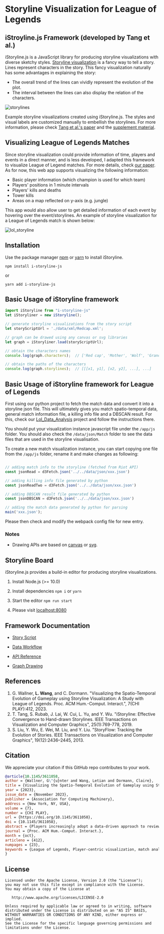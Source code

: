 # Storyline Visualization for League of Legends

## iStroyline.js Framework (developed by Tang et al.)
iStoryline.js is a JavaScript library for producing storyline visualizations with diverse sketchy styles. [Storyline visualization](https://xkcd.com/657/) is a fancy way to tell a story. Lines represent characters in the story. This fancy visualization naturally has some advantages in explaining the story:

- The overall trend of the lines can vividly represent the evolution of the plot.
- The interval between the lines can also display the relation of the characters.

![storylines](https://user-images.githubusercontent.com/18184786/88198333-2cea9600-cc76-11ea-83fa-bbf2676fc61d.png)

Example storyline visualizations created using iStoryline.js. The styles and visual labels are customized manually to embellish the storylines.
For more information, please check [Tang et al.'s paper](http://www.tantang.org/publication/2018_infovis_istoryline/2018_infovis_istoryline.pdf) and the [supplement material](https://istoryline.github.io/).

## Visualizing League of Legends Matches

Since storyline visualization could provide information of time, players and events in a direct manner, and is less developed, I adapted this framework to visualize League of Legend matches. For more details, check [our paper](https://dl.acm.org/doi/10.1145/3611058).
As for now, this web app supports visualizing the following information:
- Basic player information (which champion is used for which team)
- Players' positions in 1 minute intervals
- Players' kills and deaths
- Tower kills
- Areas on a map reflected on y-axis (e.g. jungle)

This app would also allow user to get detailed information of each event by hovering over the event/storylines.
An example of storyline visualization for a League of Legends match is shown below:

![lol_storyline](https://i.postimg.cc/pL21zGDM/Legend.jpg)

## Installation

Use the package manager [npm](https://docs.npmjs.com/cli/install) or [yarn](https://yarnpkg.com/lang/en/docs/cli/add/) to install iStoryline.

```Shell
npm install i-storyline-js
```

or

```Shell
yarn add i-storyline-js
```

## Basic Usage of iStoryline framework

```JavaScript
import iStoryline from "i-storyline-js"
let iStoryliner = new iStoryline();

// generate storyline visualizations from the story script
let storyScriptUrl = './data/xml/Redcap.xml';

// graph can be drawed using any canvas or svg libraries
let graph = iStoryliner.load(storyScriptUrl);

// obtain the characters names
console.log(graph.characters);  // ['Red cap', 'Mother', 'Wolf', 'GrandMa']

// obtain the paths of the characters
console.log(graph.storylines);  // [[[x1, y1], [x2, y2], ...], ...]
```

## Basic Usage of iStoryline framework for League of Legends

First using our python project to fetch the match data and convert it into a storyline json file. This will ultimately gives you match spatio-temporal data, general match information file, a killing info file and a DBSCAN result.
For this, check our [Lol_Data_Analysis]() project and follow the instructions there.

You should put your visualization instance javascript file under the `/app/js` folder. You should also check the `/data/json/Match` 
folder to see the data files that are used in the storyline visualisation.

To create a new match visualization instance, you can start copying one file from the `/app/js` folder, rename it and make changes as following:

```JavaScript

// adding match info to the storyline (fetched from Riot API)
const jsonRead = d3Fetch.json('../../data/json/xxx.json')

// adding killing info file generated by python
const jsonReadTwo = d3Fetch.json('../../data/json/xxx.json') 

// adding DBSCAN result file generated by python
const jsonDBSCAN = d3Fetch.json('../../data/json/xxx.json')

// adding the match data generated by python for parsing
main('xxx.json');


```
Please then check and modify the webpack config file for new entry.

### Notes

- Drawing APIs are based on [canvas](https://www.w3schools.com/html/html5_canvas.asp) or [svg](https://www.w3schools.com/html/html5_svg.asp).

## Storyline Board

iStoryline.js provides a build-in editor for producing storyline visualizations.

1. Install Node.js (>= 10.0)

2. Install dependencies `npm i` or `yarn`

3. Start the editor `npm run start`

4. Please visit [localhost:8080](http://localhost:8080)

## Framework Documentation

- [Story Script](https://github.com/tangtan/iStoryline.js/wiki/Story-Script)

- [Data Workflow](https://github.com/tangtan/iStoryline.js/wiki/Data-Workflow)

- [API Reference](https://github.com/tangtan/iStoryline.js/wiki/API-Reference)

- [Graph Drawing](https://github.com/tangtan/iStoryline.js/wiki/Graph-Drawing)

## References

1. G. Wallner, **L. Wang**, and C. Dormann. "Visualizing the Spatio-Temporal Evolution of Gameplay using Storyline Visualization: A Study with League of Legends. Proc. ACM Hum.-Comput. Interact.", 7(CHI PLAY):412, 2023.
2. T. Tang, S. Rubab, J. Lai, W. Cui, L. Yu, and Y. Wu. "iStoryline: Effective Convergence to Hand-drawn Storylines. IEEE Transactions on Visualization and Computer Graphics", 25(1):769-778, 2019.
3. S. Liu, Y. Wu, E. Wei, M. Liu, and Y. Liu. "StoryFlow: Tracking the Evolution of Stories. IEEE Transactions on Visualization and Computer Graphics", 19(12):2436–2445, 2013.

## Citation

We appreciate your citation if this GitHub repo contributes to your work.

```bib
@article{10.1145/3611058,
author = {Wallner, G\"{u}nter and Wang, Letian and Dormann, Claire},
title = {Visualizing the Spatio-Temporal Evolution of Gameplay using Storyline Visualization: A Study with League of Legends},
year = {2023},
issue_date = {November 2023},
publisher = {Association for Computing Machinery},
address = {New York, NY, USA},
volume = {7},
number = {CHI PLAY},
url = {https://doi.org/10.1145/3611058},
doi = {10.1145/3611058},
abstract = {Players increasingly adopt a data-driven approach to review and improve their gaming skills. In the wake of this, spatio-temporal visualizations gained popularity but remain challenging to design. Storyline visualizations are unique in the way they integrate time and location information into a single view to show how entity relationships develop over time. We adopt the storyline visualization technique to summarize gameplay for the purpose of post-play review. We demonstrate the method by applying it to League of Legends matches and evaluated it with 39 players of the game in a task-based online study using the triad framework for spatio-temporal queries by Peuquet. Results indicate that players responded positively to the approach and could, by and large, solve tasks well but that time-based tasks proved most challenging and least efficient to solve. Based on our findings, we reflect on possibilities for enhancing the design of storyline visualizations for game-related data analysis.},
journal = {Proc. ACM Hum.-Comput. Interact.},
month = {oct},
articleno = {412},
numpages = {23},
keywords = {League of Legends, Player-centric visualization, match analysis, storyline visualization}
}
```

## License

    Licensed under the Apache License, Version 2.0 (the "License");
    you may not use this file except in compliance with the License.
    You may obtain a copy of the License at

       http://www.apache.org/licenses/LICENSE-2.0

    Unless required by applicable law or agreed to in writing, software
    distributed under the License is distributed on an "AS IS" BASIS,
    WITHOUT WARRANTIES OR CONDITIONS OF ANY KIND, either express or implied.
    See the License for the specific language governing permissions and
    limitations under the License.
